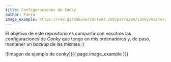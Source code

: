 ```yaml
---
title: Configuraciones de Conky
author: Parra
image_example: https://raw.githubusercontent.com/parrazam/conky/master/screenshots/conky_netbook.png
---
```


El objetivo de este repositorio es compartir con vosotros las configuraciones de _Conky_ que tengo en mis ordenadores y, de paso, mantener un _backup_ de las mismas :)

![Imagen de ejemplo de conky]({{ page.image_example }})
